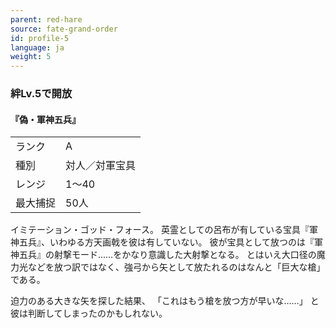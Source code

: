 ```yaml
---
parent: red-hare
source: fate-grand-order
id: profile-5
language: ja
weight: 5
---
```


### 絆Lv.5で開放

#### 『偽・軍神五兵』

<table>
  <tr><td>ランク</td><td>A</td></tr>
  <tr><td>種別</td><td>対人／対軍宝具</td></tr>
  <tr><td>レンジ</td><td>1～40</td></tr>
  <tr><td>最大捕捉</td><td>50人</td></tr>
</table>

イミテーション・ゴッド・フォース。
英霊としての呂布が有している宝具『軍神五兵』、いわゆる方天画戟を彼は有していない。
彼が宝具として放つのは『軍神五兵』の射撃モード……をかなり意識した大射撃となる。
とはいえ大口径の魔力光などを放つ訳ではなく、強弓から矢として放たれるのはなんと「巨大な槍」である。

迫力のある大きな矢を探した結果、
「これはもう槍を放つ方が早いな……」
と彼は判断してしまったのかもしれない。
